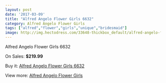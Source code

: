 ```yaml
---
layout: post
date: '2017-03-09'
title: "Alfred Angelo Flower Girls 6632"
category: Alfred Angelo Flower Girls
tags: ["alfred","flower","girls","unique","bridesmaid"]
image: http://img.hectodress.com/33648-thickbox_default/alfred-angelo-flower-girls-6632.jpg
---
```

Alfred Angelo Flower Girls 6632

On Sales: **$219.99**
<a href="https://www.hectodress.com/alfred-angelo-flower-girls/15537-alfred-angelo-flower-girls-6632.html"><amp-img layout="responsive" width="600" height="600" src="//img.hectodress.com/33648-thickbox_default/alfred-angelo-flower-girls-6632.jpg" alt="Alfred Angelo Flower Girls 6632 0" /></a>
<a href="https://www.hectodress.com/alfred-angelo-flower-girls/15537-alfred-angelo-flower-girls-6632.html"><amp-img layout="responsive" width="600" height="600" src="//img.hectodress.com/33649-thickbox_default/alfred-angelo-flower-girls-6632.jpg" alt="Alfred Angelo Flower Girls 6632 1" /></a>

Buy it: [Alfred Angelo Flower Girls 6632](https://www.hectodress.com/alfred-angelo-flower-girls/15537-alfred-angelo-flower-girls-6632.html "Alfred Angelo Flower Girls 6632")

View more: [Alfred Angelo Flower Girls](https://www.hectodress.com/281-alfred-angelo-flower-girls "Alfred Angelo Flower Girls")